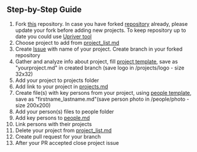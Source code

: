 ## Step-by-Step Guide
1. Fork [this](https://github.com/keycryptovc/base) repository. In case you have forked [repository](https://github.com/keycryptovc/base) already, please update your fork before adding new projects. To keep repository up to date you could use [Upriver tool](https://upriver.github.io/)
2. Choose project to add from [project_list.md](../templates/project_list.md) 
3. Create [Issue](https://github.com/keycryptovc/base/issues) with name of your project. Create branch in your forked repository 
4. Gather and analyze info about project, fill [project template](project_template.md), save as "yourproject.md" in created branch 
(save logo in /projects/logo - size 32x32)
5. Add your project to projects folder
6. Add link to your project in [projects.md](../projects/projects.md)
7. Create file(s) with key persons from your project, using [people template](people_template.md), save as "firstname_lastname.md"(save person photo in /people/photo - size 200x200)
8. Add your person(s) files to people folder
9. Add key persons to [people.md](../people/people.md)
10. Link persons with their projects
11. Delete your project from [project_list.md](../templates/project_list.md) 
12. Create pull request for your branch
13. After your PR accepted close project issue  
 
